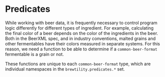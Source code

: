 # Predicates

While working with beer data, it is frequently necessary to control program logic differently for different types of ingredient.
For example, calculating the final color of a beer depends on the color of the ingredients in the beer.
Both in the BeerXML spec, and in industry conventions, malted grains and other fermentables have their colors measured in separate systems.
For this reason, we need a function to be able to determine if a `common-beer-format` fermentable is a grain or not.

These functions are unique to each `common-beer-format` type, which are individual namespaces in the `brewtility.predicates.*` set.
